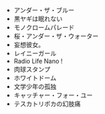 - アンダー・ザ・ブルー
- 黒ヤギは眠れない
- モノクロームパレード
- 桜・アンダー・ザ・ウォーター
- 妄想彼女。
- レイニーガール
- Radio Life Nano !
- 肉球スタンプ
- ホワイトドーム
- 文学少年の孤独
- キャッチャー・フォー・ユー
- テスカトリポカの幻肢痛
